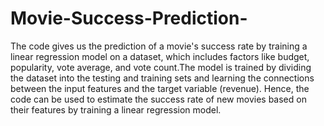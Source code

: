 # Movie-Success-Prediction-
The code gives us the prediction of a movie's success rate by training a linear regression model on a dataset, which includes factors like budget, popularity, vote average, and vote count.The model is trained by dividing the dataset into the testing and training sets and learning the connections between the input features and the target variable (revenue). Hence, the code can be used to estimate the success rate of new movies based on their features by training a linear regression model.
